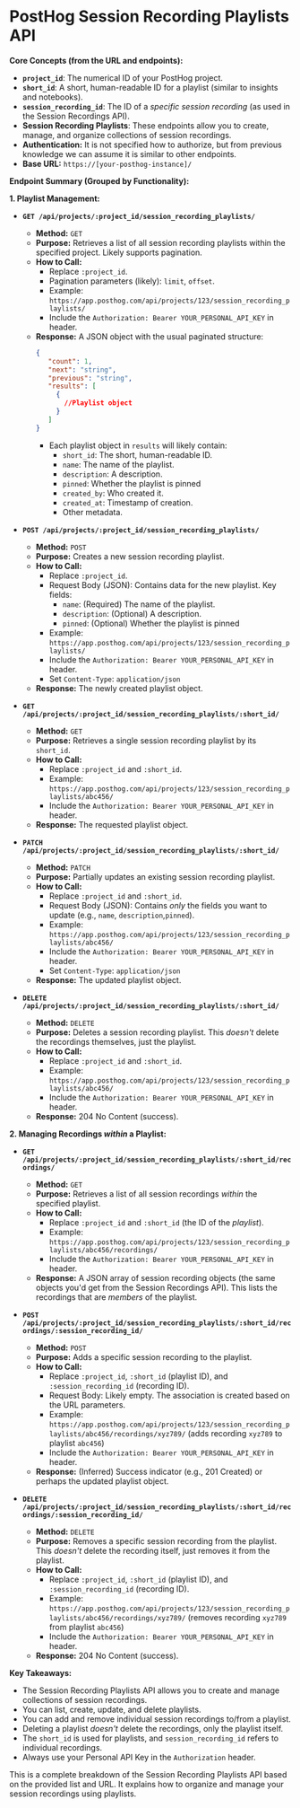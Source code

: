 # PostHog Session Recording Playlists API

**Core Concepts (from the URL and endpoints):**

*   **`project_id`**: The numerical ID of your PostHog project.
*   **`short_id`**: A short, human-readable ID for a playlist (similar to insights and notebooks).
*   **`session_recording_id`**: The ID of a *specific session recording* (as used in the Session Recordings API).
*   **Session Recording Playlists**: These endpoints allow you to create, manage, and organize collections of session recordings.
* **Authentication:** It is not specified how to authorize, but from previous knowledge we can assume it is similar to other endpoints.
*   **Base URL:** `https://[your-posthog-instance]/`

**Endpoint Summary (Grouped by Functionality):**

**1. Playlist Management:**

*   **`GET /api/projects/:project_id/session_recording_playlists/`**

    *   **Method:** `GET`
    *   **Purpose:** Retrieves a list of all session recording playlists within the specified project. Likely supports pagination.
    *   **How to Call:**
        *   Replace `:project_id`.
        *   Pagination parameters (likely): `limit`, `offset`.
        *   Example: `https://app.posthog.com/api/projects/123/session_recording_playlists/`
        *   Include the `Authorization: Bearer YOUR_PERSONAL_API_KEY` in header.
    *   **Response:** A JSON object with the usual paginated structure:
         ```json
         {
            "count": 1,
            "next": "string",
            "previous": "string",
            "results": [
              {
                //Playlist object
              }
            ]
         }
         ```
        *   Each playlist object in `results` will likely contain:
            *   `short_id`: The short, human-readable ID.
            *   `name`: The name of the playlist.
            *   `description`: A description.
            *  `pinned`: Whether the playlist is pinned
            *   `created_by`: Who created it.
            *   `created_at`: Timestamp of creation.
            *   Other metadata.

*   **`POST /api/projects/:project_id/session_recording_playlists/`**

    *   **Method:** `POST`
    *   **Purpose:** Creates a new session recording playlist.
    *   **How to Call:**
        *   Replace `:project_id`.
        *   Request Body (JSON): Contains data for the new playlist.  Key fields:
            *   `name`: (Required) The name of the playlist.
            *   `description`: (Optional) A description.
            *  `pinned`: (Optional) Whether the playlist is pinned
        *   Example:  `https://app.posthog.com/api/projects/123/session_recording_playlists/`
        *  Include the `Authorization: Bearer YOUR_PERSONAL_API_KEY` in header.
         *  Set `Content-Type`: `application/json`
    *   **Response:** The newly created playlist object.

*   **`GET /api/projects/:project_id/session_recording_playlists/:short_id/`**

    *   **Method:** `GET`
    *   **Purpose:** Retrieves a single session recording playlist by its `short_id`.
    *   **How to Call:**
        *   Replace `:project_id` and `:short_id`.
        *   Example: `https://app.posthog.com/api/projects/123/session_recording_playlists/abc456/`
        *   Include the `Authorization: Bearer YOUR_PERSONAL_API_KEY` in header.
    *   **Response:** The requested playlist object.

*   **`PATCH /api/projects/:project_id/session_recording_playlists/:short_id/`**

    *   **Method:** `PATCH`
    *   **Purpose:** Partially updates an existing session recording playlist.
    *   **How to Call:**
        *   Replace `:project_id` and `:short_id`.
        *   Request Body (JSON): Contains *only* the fields you want to update (e.g., `name`, `description`,`pinned`).
        *   Example: `https://app.posthog.com/api/projects/123/session_recording_playlists/abc456/`
        *   Include the `Authorization: Bearer YOUR_PERSONAL_API_KEY` in header.
         *  Set `Content-Type`: `application/json`
    *   **Response:** The updated playlist object.

*   **`DELETE /api/projects/:project_id/session_recording_playlists/:short_id/`**

    *   **Method:** `DELETE`
    *   **Purpose:** Deletes a session recording playlist. This *doesn't* delete the recordings themselves, just the playlist.
    *   **How to Call:**
        *   Replace `:project_id` and `:short_id`.
        *   Example: `https://app.posthog.com/api/projects/123/session_recording_playlists/abc456/`
        *   Include the `Authorization: Bearer YOUR_PERSONAL_API_KEY` in header.
    *   **Response:** 204 No Content (success).

**2. Managing Recordings *within* a Playlist:**

*   **`GET /api/projects/:project_id/session_recording_playlists/:short_id/recordings/`**

    *   **Method:** `GET`
    *   **Purpose:** Retrieves a list of all session recordings *within* the specified playlist.
    *   **How to Call:**
        *   Replace `:project_id` and `:short_id` (the ID of the *playlist*).
        *   Example:  `https://app.posthog.com/api/projects/123/session_recording_playlists/abc456/recordings/`
        *   Include the `Authorization: Bearer YOUR_PERSONAL_API_KEY` in header.
    *   **Response:** A JSON array of session recording objects (the same objects you'd get from the Session Recordings API). This lists the recordings that are *members* of the playlist.

*   **`POST /api/projects/:project_id/session_recording_playlists/:short_id/recordings/:session_recording_id/`**

    *   **Method:** `POST`
    *   **Purpose:** Adds a specific session recording to the playlist.
    *   **How to Call:**
        *   Replace `:project_id`, `:short_id` (playlist ID), and `:session_recording_id` (recording ID).
        *   Request Body: Likely empty. The association is created based on the URL parameters.
        *   Example: `https://app.posthog.com/api/projects/123/session_recording_playlists/abc456/recordings/xyz789/` (adds recording `xyz789` to playlist `abc456`)
        *   Include the `Authorization: Bearer YOUR_PERSONAL_API_KEY` in header.
    *   **Response:** (Inferred) Success indicator (e.g., 201 Created) or perhaps the updated playlist object.

*   **`DELETE /api/projects/:project_id/session_recording_playlists/:short_id/recordings/:session_recording_id/`**

    *   **Method:** `DELETE`
    *   **Purpose:** Removes a specific session recording from the playlist. This *doesn't* delete the recording itself, just removes it from the playlist.
    *   **How to Call:**
        *   Replace `:project_id`, `:short_id` (playlist ID), and `:session_recording_id` (recording ID).
        *   Example: `https://app.posthog.com/api/projects/123/session_recording_playlists/abc456/recordings/xyz789/` (removes recording `xyz789` from playlist `abc456`)
        *   Include the `Authorization: Bearer YOUR_PERSONAL_API_KEY` in header.
    *   **Response:** 204 No Content (success).

**Key Takeaways:**

*   The Session Recording Playlists API allows you to create and manage collections of session recordings.
*   You can list, create, update, and delete playlists.
*   You can add and remove individual session recordings to/from a playlist.
*   Deleting a playlist *doesn't* delete the recordings, only the playlist itself.
*   The `short_id` is used for playlists, and `session_recording_id` refers to individual recordings.
*   Always use your Personal API Key in the `Authorization` header.

This is a complete breakdown of the Session Recording Playlists API based on the provided list and URL. It explains how to organize and manage your session recordings using playlists.

